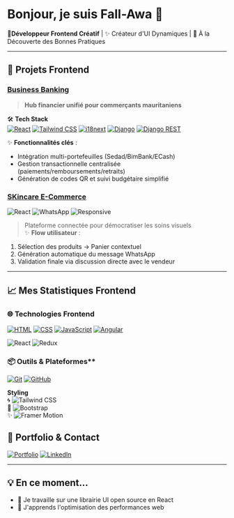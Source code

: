 # Bonjour, je suis Fall-Awa 👋

🎨**Développeur Frontend Créatif** | ✨ Créateur d'UI Dynamiques | 🚀 À la Découverte des Bonnes Pratiques


---


## 🎯 Projets Frontend

### [Business Banking](https://lien-projet.com)  
> **Hub financier unifié pour commerçants mauritaniens**  

🛠️ **Tech Stack**  
[![React](https://img.shields.io/badge/-React-61DAFB?logo=react&logoColor=white)](https://react.dev)
[![Tailwind CSS](https://img.shields.io/badge/-Tailwind%20CSS-06B6D4?logo=tailwind-css&logoColor=white)](https://tailwindcss.com)
[![i18next](https://img.shields.io/badge/-i18next-26A69A?logo=icloud&logoColor=white)](https://www.i18next.com)
[![Django](https://img.shields.io/badge/-Django-092E20?logo=django&logoColor=white)](https://www.djangoproject.com)
[![Django REST](https://img.shields.io/badge/-Django%20REST-FF1709?logo=django&logoColor=white)](https://www.django-rest-framework.org)

✨ **Fonctionnalités clés** :  
- Intégration multi-portefeuilles (Sedad/BimBank/ECash)  
- Gestion transactionnelle centralisée (paiements/remboursements/retraits)  
- Génération de codes QR et suivi budgétaire simplifié  
### [SKincare E-Commerce](https://lien-projet.com)  
![React](https://img.shields.io/badge/-React-61DAFB?logo=react&logoColor=black) 
![WhatsApp](https://img.shields.io/badge/-WhatsApp-25D366?logo=whatsapp&logoColor=white) 
![Responsive](https://img.shields.io/badge/-Responsive-3DDC84?logo=web-components&logoColor=white)

> Plateforme connectée pour démocratiser les soins visuels  
✨ **Flow utilisateur** :  
1. Sélection des produits → Panier contextuel  
2. Génération automatique du message WhatsApp  
3. Validation finale via discussion directe avec le vendeur  
---

## 📈 Mes Statistiques Frontend


### 🌐 Technologies Frontend
[![HTML](https://img.shields.io/badge/HTML5-Intermédiaire-E34F26?logo=html5)](https://developer.mozilla.org/fr/docs/Web/HTML)
[![CSS](https://img.shields.io/badge/CSS3-Intermédiaire-1572B6?logo=css3)](https://developer.mozilla.org/fr/docs/Web/CSS)
[![JavaScript](https://img.shields.io/badge/JavaScript-Intermédiaire-F7DF1E?logo=javascript)](https://developer.mozilla.org/fr/docs/Web/JavaScript)
[![Angular](https://img.shields.io/badge/Angular-Intermediaire-DD0031?logo=angular)](https://angular.io/)

![React](https://img.shields.io/badge/-React-61DAFB?logo=react&logoColor=black)
![Redux](https://img.shields.io/badge/-Redux-764ABC?logo=redux&logoColor=white)





### 📦 Outils & Plateformes**  
[![Git](https://img.shields.io/badge/-Git-F05032?logo=git&logoColor=white)](https://git-scm.com)
[![GitHub](https://img.shields.io/badge/-GitHub-181717?logo=github&logoColor=white)](https://github.com)

**Styling**  
🌀 ![Tailwind CSS](https://img.shields.io/badge/-Tailwind_CSS-06B6D4?logo=tailwind-css&logoColor=white)  
🚀 ![Bootstrap](https://img.shields.io/badge/-Bootstrap-7952B3?logo=bootstrap&logoColor=white)  
✨ ![Framer Motion](https://img.shields.io/badge/-Framer_Motion-0055FF?logo=framer&logoColor=white) 


## 🎨 Portfolio & Contact

[![Portfolio](https://img.shields.io/badge/🌐_Portfolio-FF4088?style=for-the-badge)](https://votre-portfolio.com)
[![LinkedIn](https://img.shields.io/badge/-LinkedIn-0A66C2?logo=linkedin&logoColor=white)](https://linkedin.com/in/haowa-fall-85)

---

## 💡 En ce moment...
- 🔭 Je travaille sur une librairie UI open source en React
- 🌱 J'apprends  l'optimisation des performances web
